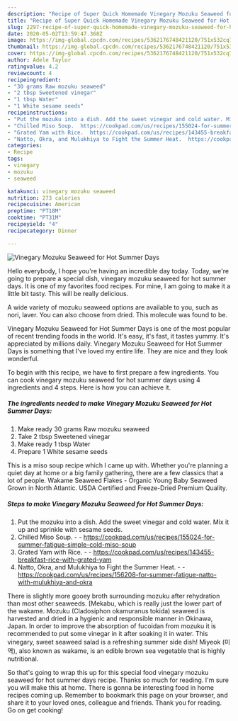 ```yaml
---
description: "Recipe of Super Quick Homemade Vinegary Mozuku Seaweed for Hot Summer Days"
title: "Recipe of Super Quick Homemade Vinegary Mozuku Seaweed for Hot Summer Days"
slug: 2297-recipe-of-super-quick-homemade-vinegary-mozuku-seaweed-for-hot-summer-days
date: 2020-05-02T13:59:47.368Z
image: https://img-global.cpcdn.com/recipes/5362176748421120/751x532cq70/vinegary-mozuku-seaweed-for-hot-summer-days-recipe-main-photo.jpg
thumbnail: https://img-global.cpcdn.com/recipes/5362176748421120/751x532cq70/vinegary-mozuku-seaweed-for-hot-summer-days-recipe-main-photo.jpg
cover: https://img-global.cpcdn.com/recipes/5362176748421120/751x532cq70/vinegary-mozuku-seaweed-for-hot-summer-days-recipe-main-photo.jpg
author: Adele Taylor
ratingvalue: 4.2
reviewcount: 4
recipeingredient:
- "30 grams Raw mozuku seaweed"
- "2 tbsp Sweetened vinegar"
- "1 tbsp Water"
- "1 White sesame seeds"
recipeinstructions:
- "Put the mozuku into a dish. Add the sweet vinegar and cold water. Mix it up and sprinkle with sesame seeds."
- "Chilled Miso Soup.  https://cookpad.com/us/recipes/155024-for-summer-fatigue-simple-cold-miso-soup"
- "Grated Yam with Rice.  https://cookpad.com/us/recipes/143455-breakfast-rice-with-grated-yam"
- "Natto, Okra, and Mulukhiya to Fight the Summer Heat.  https://cookpad.com/us/recipes/156208-for-summer-fatigue-natto-with-mulukhiya-and-okra"
categories:
- Recipe
tags:
- vinegary
- mozuku
- seaweed

katakunci: vinegary mozuku seaweed 
nutrition: 273 calories
recipecuisine: American
preptime: "PT18M"
cooktime: "PT31M"
recipeyield: "4"
recipecategory: Dinner

---
```



![Vinegary Mozuku Seaweed for Hot Summer Days](https://img-global.cpcdn.com/recipes/5362176748421120/751x532cq70/vinegary-mozuku-seaweed-for-hot-summer-days-recipe-main-photo.jpg)

Hello everybody, I hope you're having an incredible day today. Today, we're going to prepare a special dish, vinegary mozuku seaweed for hot summer days. It is one of my favorites food recipes. For mine, I am going to make it a little bit tasty. This will be really delicious.

A wide variety of mozuku seaweed options are available to you, such as nori, laver. You can also choose from dried. This molecule was found to be.

Vinegary Mozuku Seaweed for Hot Summer Days is one of the most popular of recent trending foods in the world. It's easy, it's fast, it tastes yummy. It's appreciated by millions daily. Vinegary Mozuku Seaweed for Hot Summer Days is something that I've loved my entire life. They are nice and they look wonderful.


To begin with this recipe, we have to first prepare a few ingredients. You can cook vinegary mozuku seaweed for hot summer days using 4 ingredients and 4 steps. Here is how you can achieve it.

<!--inarticleads1-->

##### The ingredients needed to make Vinegary Mozuku Seaweed for Hot Summer Days:

1. Make ready 30 grams Raw mozuku seaweed
1. Take 2 tbsp Sweetened vinegar
1. Make ready 1 tbsp Water
1. Prepare 1 White sesame seeds


This is a miso soup recipe which I came up with. Whether you&#39;re planning a quiet day at home or a big family gathering, there are a few classics that a lot of people. Wakame Seaweed Flakes - Organic Young Baby Seaweed Grown in North Atlantic. USDA Certified and Freeze-Dried Premium Quality. 

<!--inarticleads2-->

##### Steps to make Vinegary Mozuku Seaweed for Hot Summer Days:

1. Put the mozuku into a dish. Add the sweet vinegar and cold water. Mix it up and sprinkle with sesame seeds.
1. Chilled Miso Soup. -  - https://cookpad.com/us/recipes/155024-for-summer-fatigue-simple-cold-miso-soup
1. Grated Yam with Rice. -  - https://cookpad.com/us/recipes/143455-breakfast-rice-with-grated-yam
1. Natto, Okra, and Mulukhiya to Fight the Summer Heat. -  - https://cookpad.com/us/recipes/156208-for-summer-fatigue-natto-with-mulukhiya-and-okra


There is slightly more gooey broth surrounding mozuku after rehydration than most other seaweeds. [Mekabu, which is really just the lower part of the wakame. Mozuku (Cladosiphon okamuranus tokida) seaweed is harvested and dried in a hygienic and responsible manner in Okinawa, Japan. In order to improve the absorption of fucoidan from mozuku it is recommended to put some vinegar in it after soaking it in water. This vinegary, sweet seaweed salad is a refreshing summer side dish! Miyeok (미역), also known as wakame, is an edible brown sea vegetable that is highly nutritional. 

So that's going to wrap this up for this special food vinegary mozuku seaweed for hot summer days recipe. Thanks so much for reading. I'm sure you will make this at home. There is gonna be interesting food in home recipes coming up. Remember to bookmark this page on your browser, and share it to your loved ones, colleague and friends. Thank you for reading. Go on get cooking!
